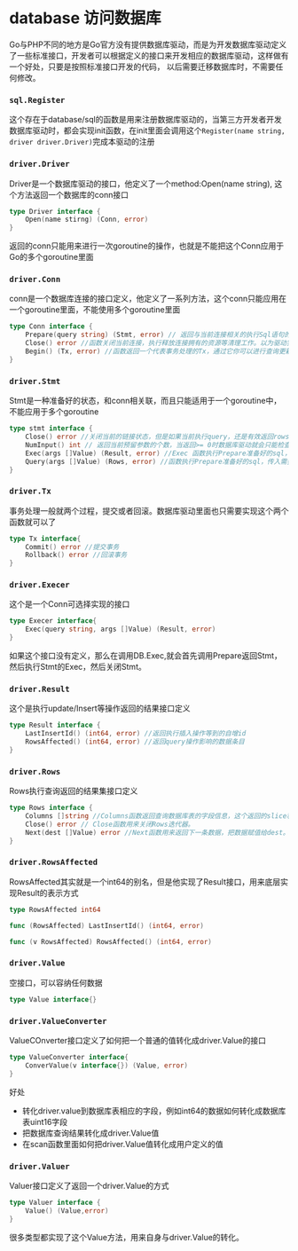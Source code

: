 # database 访问数据库
Go与PHP不同的地方是Go官方没有提供数据库驱动，而是为开发数据库驱动定义了一些标准接口，开发者可以根据定义的接口来开发相应的数据库驱动，这样做有一个好处，只要是按照标准接口开发的代码， 以后需要迁移数据库时，不需要任何修改。

###  `sql.Register`
这个存在于database/sql的函数是用来注册数据库驱动的，当第三方开发者开发数据库驱动时，都会实现init函数，在init里面会调用这个`Register(name string, driver driver.Driver)`完成本驱动的注册

### `driver.Driver`
Driver是一个数据库驱动的接口，他定义了一个method:Open(name string), 这个方法返回一个数据库的conn接口

```go
type Driver interface {
    Open(name stirng) (Conn, error)
}
```
返回的conn只能用来进行一次goroutine的操作，也就是不能把这个Conn应用于Go的多个goroutine里面

### `driver.Conn`
conn是一个数据库连接的接口定义，他定义了一系列方法，这个conn只能应用在一个goroutine里面，不能使用多个goroutine里面
```go
type Conn interface {
	Prepare(query string) (Stmt, error) // 返回与当前连接相关的执行Sql语句的设备状态，可以进行查询，删除等操作
    Close() error //函数关闭当前连接，执行释放连接拥有的资源等清理工作。以为驱动实现了database/sql里面建议的conn pool, 所以你不再去实现缓存conn之类的，这样会容易引起问题
    Begin() (Tx, error) //函数返回一个代表事务处理的Tx，通过它你可以进行查询更新等操作，或者对事务进行回滚，提交
}
```

### `driver.Stmt`

Stmt是一种准备好的状态，和conn相关联，而且只能适用于一个goroutine中，不能应用于多个goroutine
```go
type stmt interface {
    Close() error //关闭当前的链接状态，但是如果当前执行query，还是有效返回rows数据
    NumInput() int // 返回当前预留参数的个数，当返回>= 0时数据库驱动就会只能检查调用者的参数。当数据库驱动包不知道预留参数的时候，返回-1.
    Exec(args []Value) (Result, error) //Exec 函数执行Prepare准备好的sql，传入参数执行update/insert等操作，返回Result数据
    Query(args []Value) (Rows, error) //函数执行Prepare准备好的sql，传入需要的参数执行select操作，返回Rows结果集
}
```

### `driver.Tx`
事务处理一般就两个过程，提交或者回滚。数据库驱动里面也只需要实现这个两个函数就可以了
```go
type Tx interface{
    Commit() error //提交事务
    Rollback() error //回滚事务
}
```
### `driver.Execer`
这个是一个Conn可选择实现的接口
```go
type Execer interface{
    Exec(query string, args []Value) (Result, error)
}
```
如果这个接口没有定义，那么在调用DB.Exec,就会首先调用Prepare返回Stmt，然后执行Stmt的Exec，然后关闭Stmt。

### `driver.Result`
这个是执行update/Insert等操作返回的结果接口定义

```go
type Result interface {
    LastInsertId() (int64, error) //返回执行插入操作等到的自增id
    RowsAffected() (int64, error) //返回query操作影响的数据条目
}
```
### `driver.Rows`
Rows执行查询返回的结果集接口定义
```go
type Rows interface {
    Columns []string //Columns函数返回查询数据库表的字段信息，这个返回的slice和sql查询的字段一一对应，而不是返回整个表的所有字段。
    Close() error // Close函数用来关闭Rows迭代器。
    Next(dest []Value) error //Next函数用来返回下一条数据，把数据赋值给dest。dest里面的元素必须是driver.Value的值除了string，返回的数据里面所有的string都必须要转换成[]byte。如果最后没数据了，Next函数最后返回io.EOF
}
```
### `driver.RowsAffected`
RowsAffected其实就是一个int64的别名，但是他实现了Result接口，用来底层实现Result的表示方式
```go
type RowsAffected int64

func (RowsAffected) LastInsertId() (int64, error)

func (v RowsAffected) RowsAffected() (int64, error)
```

### `driver.Value`
空接口，可以容纳任何数据
```go
type Value interface{}
```
### `driver.ValueConverter`
ValueCOnverter接口定义了如何把一个普通的值转化成driver.Value的接口
```go
type ValueConverter interface{
    ConverValue(v interface{}) (Value, error)
}
```
好处
- 转化driver.value到数据库表相应的字段，例如int64的数据如何转化成数据库表uint16字段
- 把数据库查询结果转化成driver.Value值
- 在scan函数里面如何把driver.Value值转化成用户定义的值

### `driver.Valuer`
Valuer接口定义了返回一个driver.Value的方式
```go
type Valuer interface {
    Value() (Value,error)
}
```
很多类型都实现了这个Value方法，用来自身与driver.Value的转化。